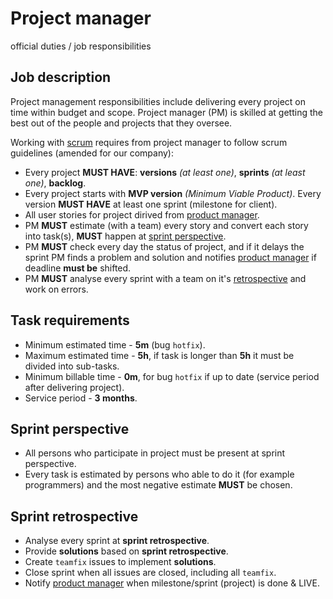 # Project manager
official duties / job responsibilities

## Job description

Project management responsibilities include delivering every project on time within budget and scope.
Project manager (PM) is skilled at getting the best out of the people and projects that they oversee.

Working with [scrum](https://en.wikipedia.org/wiki/Scrum_(software_development)) requires from project manager to follow scrum guidelines (amended for our company):

- Every project __MUST HAVE__: __versions__ _(at least one)_, __sprints__ _(at least one)_, __backlog__.  
- Every project starts with __MVP version__ _(Minimum Viable Product)_. Every version __MUST HAVE__ at least one sprint (milestone for client).
- All user stories for project dirived from [product manager](./product-manager.md).
- PM __MUST__ estimate (with a team) every story and convert each story into task(s), __MUST__ happen at [sprint perspective](#sprint-perspective).
- PM __MUST__ check every day the status of project, and if it delays the sprint PM finds a problem and solution and notifies [product manager](./product-manager.md) if deadline __must be__ shifted.
- PM __MUST__ analyse every sprint with a team on it's [retrospective](#sprint-retrospective) and work on errors.

## Task requirements

- Minimum estimated time - __5m__ (bug `hotfix`).  
- Maximum estimated time - __5h__, if task is longer than __5h__ it must be divided into sub-tasks.  
- Minimum billable time - __0m__, for bug `hotfix` if up to date (service period after delivering project).  
- Service period - __3 months__.

## Sprint perspective

- All persons who participate in project must be present at sprint perspective.
- Every task is estimated by persons who able to do it (for example programmers) and the most negative estimate __MUST__ be chosen.


## Sprint retrospective

- Analyse every sprint at __sprint retrospective__.
- Provide __solutions__ based on __sprint retrospective__.
- Create `teamfix` issues to implement __solutions__.
- Close sprint when all issues are closed, including all `teamfix`.
- Notify [product manager](./product-manager.md) when milestone/sprint (project) is done & LIVE.
